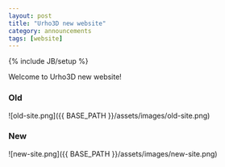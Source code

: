 ```yaml
---
layout: post
title: "Urho3D new website"
category: announcements
tags: [website]
---
```

{% include JB/setup %}

Welcome to Urho3D new website!

### Old
![old-site.png]({{ BASE_PATH }}/assets/images/old-site.png)

### New
![new-site.png]({{ BASE_PATH }}/assets/images/new-site.png)
